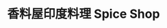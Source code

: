 ---
title: "香料屋印度料理 Spice Shop"
description: "香料屋印度料理 Spice Shop"
layout: shop
keywords:
  - 美食競賽
  - 台灣美食
  - 美食精選
datePublished: "2025-06-30"
dateModified: "2025-07-06"
city: "台北市"
district: "士林區"
address: "台北市士林區天母東路65號"
phone: "0228737775"
geo: "25.11827606136289, 121.53415307894316"
google_map: "https://maps.app.goo.gl/AHGJ6nyErtHrHiCNA"
footinder: "https://footinder.com.tw/%E5%8F%B0%E5%8C%97%E5%B8%82%E5%A3%AB%E6%9E%97%E5%8D%80/42340/"
official: "https://www.spiceshoptw.com/"
award:
  - name: "500盤"
    year: "2024"
    entries:
      - dishes:
          - "雞肉雪茄捲"

---
